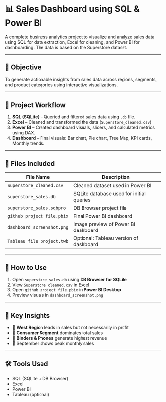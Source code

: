 # 📊 Sales Dashboard using SQL & Power BI

A complete business analytics project to visualize and analyze sales data using SQL for data extraction, Excel for cleaning, and Power BI for dashboarding. The data is based on the Superstore dataset.

---

## 🎯 Objective

To generate actionable insights from sales data across regions, segments, and product categories using interactive visualizations.

---

## 🧠 Project Workflow

1. **SQL (SQLite)** – Queried and filtered sales data using `.db` file.
2. **Excel** – Cleaned and transformed the data (`Superstore_cleaned.csv`)
3. **Power BI** – Created dashboard visuals, slicers, and calculated metrics using DAX.
4. **Dashboard** – Final visuals: Bar chart, Pie chart, Tree Map, KPI cards, Monthly trends.

---

## 📁 Files Included

| File Name | Description |
|-----------|-------------|
| `Superstore_cleaned.csv` | Cleaned dataset used in Power BI |
| `superstore_sales.db` | SQLite database used for initial queries |
| `superstore_sales.sqbpro` | DB Browser project file |
| `github project file.pbix` | Final Power BI dashboard |
| `dashboard_screenshot.png` | Image preview of Power BI dashboard |
| `Tableau file project.twb` | Optional: Tableau version of dashboard |

---

## 📌 How to Use

1. Open `superstore_sales.db` using **DB Browser for SQLite**
2. View `Superstore_cleaned.csv` in Excel
3. Open `github project file.pbix` in **Power BI Desktop**
4. Preview visuals in `dashboard_screenshot.png`

---

## 📍 Key Insights

- 📌 **West Region** leads in sales but not necessarily in profit
- 📌 **Consumer Segment** dominates total sales
- 📌 **Binders & Phones** generate highest revenue
- 📌 September shows peak monthly sales

---

## 🛠 Tools Used

- SQL (SQLite + DB Browser)
- Excel
- Power BI
- Tableau (optional)
